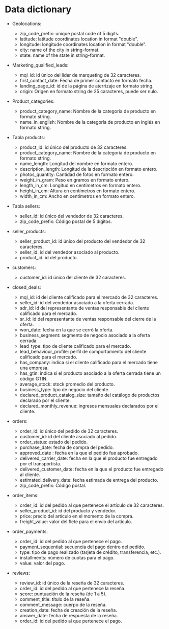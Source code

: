 # Data dictionary

* Geolocations:
  * zip_code_prefix: unique postal code of 5 digits.
  * latitude: latitude coordinates location in format "double".
  * longitude: longitude coordinates location in format "double".
  * city: name of the city in string-format. 
  * state: name of the state in string-format.

* Marketing_qualified_leads:
  * mql_id: id único del lider de marqueting de 32 caracteres.
  * first_contact_date: Fecha de primer contacto en formato fecha.
  * landing_page_id: id de la página de aterrizaje en formato string.
  * origin: Origen en formato string de 25 caracteres, puede ser nulo.

* Product_categories:
  * product_category_name: Nombre de la categoría de producto en formato string.
  * name_in_english: Nombre de la categoría de producto en inglés en formato string.

* Tabla products:
  * product_id: id único del producto de 32 caracteres.
  * product_category_name: Nombre de la categoría de producto en formato string.
  * name_length: Longitud del nombre en formato entero.
  * description_length: Longitud de la descripción en formato entero.
  * photos_quantity: Cantidad de fotos en formato entero.
  * weight_in_gram: Peso en gramos en formato entero.
  * length_in_cm: Longitud en centímetros en formato entero.
  * height_in_cm: Altura en centímetros en formato entero.
  * width_in_cm: Ancho en centímetros en formato entero.

* Tabla sellers:
  * seller_id: id  único del vendedor de 32 caracteres.
  * zip_code_prefix: Código postal de 5 dígitos.

* seller_products:
  * seller_product_id: id único del producto del vendedor de 32 caracteres.
  * seller_id: id del vendedor asociado al producto.
  * product_id: id del producto.

* customers:
  * customer_id: id único del cliente de 32 caracteres.

* closed_deals:
  * mql_id: id del cliente calificado para el mercado de 32 caracteres.
  * seller_id: id del vendedor asociado a la oferta cerrada.
  * sdr_id: id del representante de ventas responsable del cliente calificado para el mercado.
  * sr_id: id del representante de ventas responsable del cierre de la oferta.
  * won_date: fecha en la que se cerró la oferta.
  * business_segment: segmento de negocio asociado a la oferta cerrada.
  * lead_type: tipo de cliente calificado para el mercado.
  * lead_behaviour_profile: perfil de comportamiento del cliente calificado para el mercado.
  * has_company: indica si el cliente calificado para el mercado tiene una empresa.
  * has_gtin: indica si el producto asociado a la oferta cerrada tiene un código GTIN.
  * average_stock: stock promedio del producto.
  * business_type: tipo de negocio del cliente.
  * declared_product_catalog_size: tamaño del catálogo de productos declarado por el cliente.
  * declared_monthly_revenue: ingresos mensuales declarados por el cliente.

* orders:
  * order_id: id único del pedido de 32 caracteres.
  * customer_id: id del cliente asociado al pedido.
  * order_status: estado del pedido.
  * purchase_date: fecha de compra del pedido.
  * approved_date : fecha en la que el pedido fue aprobado.
  * delivered_carrier_date: fecha en la que el producto fue entregado por el transportista.
  * delivered_customer_date: fecha en la que el producto fue entregado al cliente.
  * estimated_delivery_date: fecha estimada de entrega del producto.
  * zip_code_prefix: Código postal.

* order_items:

  * order_id: id del pedido al que pertenece el artículo de 32 caracteres.
  * seller_product_id: id del producto y vendedor.
  * price: precio del artículo en el momento de la compra.
  * freight_value: valor del flete para el envío del artículo.

* order_payments:
  * order_id: id del pedido al que pertenece el pago.
  * payment_sequential: secuencia del pago dentro del pedido.
  * type: tipo de pago realizado (tarjeta de crédito, transferencia, etc.).
  * installments: número de cuotas para el pago.
  * value: valor del pago.

* reviews:
  * review_id: id único de la reseña de 32 caracteres.
  * order_id: id del pedido al que pertenece la reseña.
  * score: puntuación de la reseña (de 1 a 5).
  * comment_title: título de la reseña.
  * comment_message: cuerpo de la reseña.
  * creation_date: fecha de creación de la reseña.
  * answer_date: fecha de respuesta de la reseña.
  * order_id: id del pedido al que pertenece el pago.

